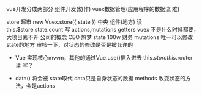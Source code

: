 vue开发分成两部分
组件开发(协作)   vuex数据管理(应用程序的数据流 难)


store 超市 new Vuex.store({
    state
})
中央 组件(地方)
读  this.$store.state.count
写 actions,mutations getters
vuex 不是什么时候都要，大项目离不开
公司的概念
CEO 旅梦 state 100w
财务 mutations  唯一可以修改state的地方
审核一下，对状态的修改是否是被允许的

- Vue 实现核心mvvm，其他的通过Vue.use()插入进去
this.$store
this.$router
读
写？

- data() 将会被 state取代
    data只是自身状态的数据
    methods 改变状态的方法，会是actions 
    